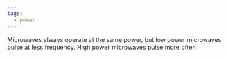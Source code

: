 ```yaml
---
tags:
  - power
---
```

Microwaves always operate at the same power, but low power microwaves pulse at less frequency. High power microwaves pulse more often